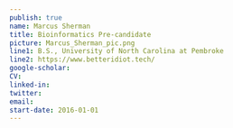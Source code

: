 ```yaml
---
publish: true
name: Marcus Sherman
title: Bioinformatics Pre-candidate 
picture: Marcus_Sherman_pic.png
line1: B.S., University of North Carolina at Pembroke 
line2: https://www.betteridiot.tech/
google-scholar: 
CV:
linked-in: 
twitter:
email:
start-date: 2016-01-01
---
```

